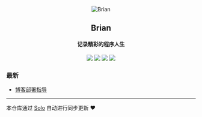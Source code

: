 <p align="center"><img alt="Brian" src="https://static.b3log.org/images/brand/solo-32.png"></p><h2 align="center">
Brian
</h2>

<h4 align="center">记录精彩的程序人生</h4>
<p align="center"><a title="Brian" target="_blank" href="https://github.com/hubowestlife/solo-blog"><img src="https://img.shields.io/github/last-commit/hubowestlife/solo-blog.svg?style=flat-square&color=FF9900"></a>
<a title="GitHub repo size in bytes" target="_blank" href="https://github.com/hubowestlife/solo-blog"><img src="https://img.shields.io/github/repo-size/hubowestlife/solo-blog.svg?style=flat-square"></a>
<a title="Solo Version" target="_blank" href="https://github.com/b3log/solo/releases"><img src="https://img.shields.io/badge/solo-3.6.5-f1e05a.svg?style=flat-square&color=blueviolet"></a>
<a title="Hits" target="_blank" href="https://github.com/b3log/hits"><img src="https://hits.b3log.org/hubowestlife/solo-blog.svg"></a></p>

### 最新

* [博客部署指导](http://blog.hubowestlife.cn/articles/2019/10/15/1571143443076.html)



---

本仓库通过 [Solo](https://github.com/b3log/solo) 自动进行同步更新 ❤️ 